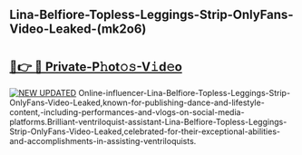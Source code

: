 ## Lina-Belfiore-Topless-Leggings-Strip-OnlyFans-Video-Leaked-(mk2o6)


# <h2><a href="https://mediaupload.pro?-19M">🔗👉 🔴 Private-P𝚑ot𝚘𝚜-V𝚒d𝚎o</a></h2>

[![NEW UPDATED](https://i.imgur.com/0qMVB7G.gif)](https://mediaupload.pro?-19M)
Online-influencer-Lina-Belfiore-Topless-Leggings-Strip-OnlyFans-Video-Leaked,known-for-publishing-dance-and-lifestyle-content,-including-performances-and-vlogs-on-social-media-platforms.Brilliant-ventriloquist-assistant-Lina-Belfiore-Topless-Leggings-Strip-OnlyFans-Video-Leaked,celebrated-for-their-exceptional-abilities-and-accomplishments-in-assisting-ventriloquists.  